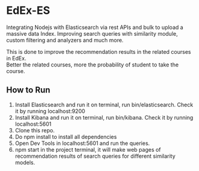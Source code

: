 # EdEx-ES

Integrating Nodejs with Elasticsearch via rest APIs and bulk to upload a massive data Index.
Improving search queries with similarity module, custom filtering and analyzers and much more.

This is done to improve the recommendation results in the related courses in EdEx.  
Better the related courses, more the probability of student to take the course.

## How to Run

1. Install Elasticsearch and run it on terminal, run bin/elasticsearch. Check it by running localhost:9200
2. Install Kibana and run it on terminal, run bin/kibana. Check it by running localhost:5601
3. Clone this repo.
4. Do npm install to install all dependencies
5. Open Dev Tools in localhost:5601 and run the queries.
6. npm start in the project terminal, it will make web pages of recommendation results of search queries for different similarity models.

